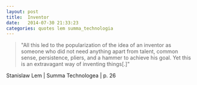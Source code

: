```yaml
---
layout: post
title:  Inventor
date:   2014-07-30 21:33:23
categories: quotes lem summa_technologia
---
```


>"All this led to the popularization of the idea of an inventor as someone who did not need anything apart from talent, common sense, persistence, pliers, and a hammer to achieve his goal. Yet this is an extravagant way of inventing things[.]"

Stanislaw Lem | Summa Technologea | p. 26


[jekyll-gh]: https://github.com/mojombo/jekyll
[jekyll]:    http://jekyllrb.com
